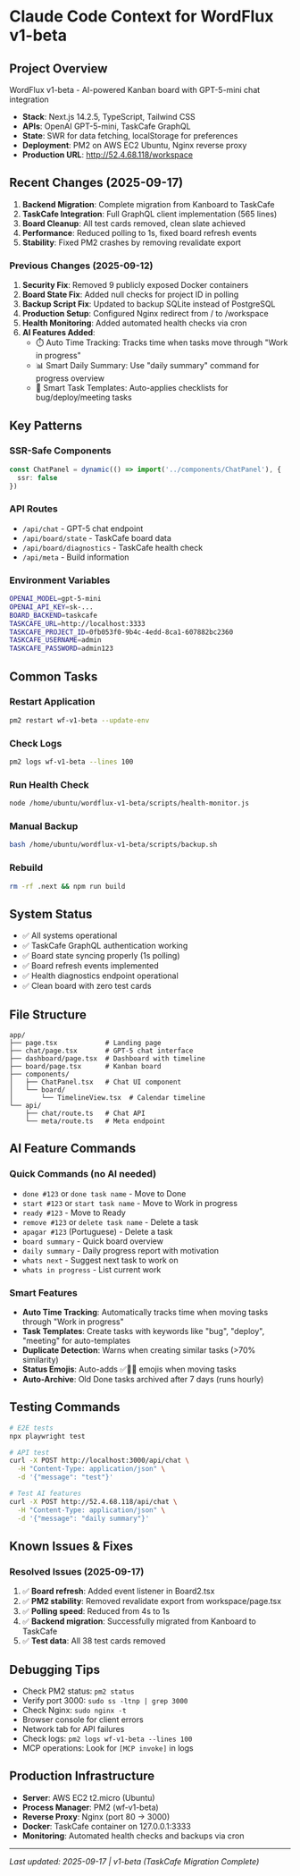 # Claude Code Context for WordFlux v1-beta

## Project Overview
WordFlux v1-beta - AI-powered Kanban board with GPT-5-mini chat integration
- **Stack**: Next.js 14.2.5, TypeScript, Tailwind CSS
- **APIs**: OpenAI GPT-5-mini, TaskCafe GraphQL
- **State**: SWR for data fetching, localStorage for preferences
- **Deployment**: PM2 on AWS EC2 Ubuntu, Nginx reverse proxy
- **Production URL**: http://52.4.68.118/workspace

## Recent Changes (2025-09-17)
1. **Backend Migration**: Complete migration from Kanboard to TaskCafe
2. **TaskCafe Integration**: Full GraphQL client implementation (565 lines)
3. **Board Cleanup**: All test cards removed, clean slate achieved
4. **Performance**: Reduced polling to 1s, fixed board refresh events
5. **Stability**: Fixed PM2 crashes by removing revalidate export

### Previous Changes (2025-09-12)
1. **Security Fix**: Removed 9 publicly exposed Docker containers
2. **Board State Fix**: Added null checks for project ID in polling
3. **Backup Script Fix**: Updated to backup SQLite instead of PostgreSQL
4. **Production Setup**: Configured Nginx redirect from / to /workspace
5. **Health Monitoring**: Added automated health checks via cron
6. **AI Features Added**:
   - ⏱️ Auto Time Tracking: Tracks time when tasks move through "Work in progress"
   - 📊 Smart Daily Summary: Use "daily summary" command for progress overview
   - 📝 Smart Task Templates: Auto-applies checklists for bug/deploy/meeting tasks

## Key Patterns
### SSR-Safe Components
```typescript
const ChatPanel = dynamic(() => import('../components/ChatPanel'), { 
  ssr: false 
})
```

### API Routes
- `/api/chat` - GPT-5 chat endpoint
- `/api/board/state` - TaskCafe board data
- `/api/board/diagnostics` - TaskCafe health check
- `/api/meta` - Build information

### Environment Variables
```bash
OPENAI_MODEL=gpt-5-mini
OPENAI_API_KEY=sk-...
BOARD_BACKEND=taskcafe
TASKCAFE_URL=http://localhost:3333
TASKCAFE_PROJECT_ID=0fb053f0-9b4c-4edd-8ca1-607882bc2360
TASKCAFE_USERNAME=admin
TASKCAFE_PASSWORD=admin123
```

## Common Tasks
### Restart Application
```bash
pm2 restart wf-v1-beta --update-env
```

### Check Logs
```bash
pm2 logs wf-v1-beta --lines 100
```

### Run Health Check
```bash
node /home/ubuntu/wordflux-v1-beta/scripts/health-monitor.js
```

### Manual Backup
```bash
bash /home/ubuntu/wordflux-v1-beta/scripts/backup.sh
```

### Rebuild
```bash
rm -rf .next && npm run build
```

## System Status
- ✅ All systems operational
- ✅ TaskCafe GraphQL authentication working
- ✅ Board state syncing properly (1s polling)
- ✅ Board refresh events implemented
- ✅ Health diagnostics endpoint operational
- ✅ Clean board with zero test cards

## File Structure
```
app/
├── page.tsx            # Landing page
├── chat/page.tsx       # GPT-5 chat interface
├── dashboard/page.tsx  # Dashboard with timeline
├── board/page.tsx      # Kanban board
├── components/
│   ├── ChatPanel.tsx   # Chat UI component
│   └── board/
│       └── TimelineView.tsx  # Calendar timeline
└── api/
    ├── chat/route.ts   # Chat API
    └── meta/route.ts   # Meta endpoint
```

## AI Feature Commands
### Quick Commands (no AI needed)
- `done #123` or `done task name` - Move to Done
- `start #123` or `start task name` - Move to Work in progress
- `ready #123` - Move to Ready
- `remove #123` or `delete task name` - Delete a task
- `apagar #123` (Portuguese) - Delete a task
- `board summary` - Quick board overview
- `daily summary` - Daily progress report with motivation
- `whats next` - Suggest next task to work on
- `whats in progress` - List current work

### Smart Features
- **Auto Time Tracking**: Automatically tracks time when moving tasks through "Work in progress"
- **Task Templates**: Create tasks with keywords like "bug", "deploy", "meeting" for auto-templates
- **Duplicate Detection**: Warns when creating similar tasks (>70% similarity)
- **Status Emojis**: Auto-adds ✅🔄📌 emojis when moving tasks
- **Auto-Archive**: Old Done tasks archived after 7 days (runs hourly)

## Testing Commands
```bash
# E2E tests
npx playwright test

# API test
curl -X POST http://localhost:3000/api/chat \
  -H "Content-Type: application/json" \
  -d '{"message": "test"}'

# Test AI features
curl -X POST http://52.4.68.118/api/chat \
  -H "Content-Type: application/json" \
  -d '{"message": "daily summary"}'
```

## Known Issues & Fixes

### Resolved Issues (2025-09-17)
1. ✅ **Board refresh**: Added event listener in Board2.tsx
2. ✅ **PM2 stability**: Removed revalidate export from workspace/page.tsx
3. ✅ **Polling speed**: Reduced from 4s to 1s
4. ✅ **Backend migration**: Successfully migrated from Kanboard to TaskCafe
5. ✅ **Test data**: All 38 test cards removed

## Debugging Tips
- Check PM2 status: `pm2 status`
- Verify port 3000: `sudo ss -ltnp | grep 3000`
- Check Nginx: `sudo nginx -t`
- Browser console for client errors
- Network tab for API failures
- Check logs: `pm2 logs wf-v1-beta --lines 100`
- MCP operations: Look for `[MCP invoke]` in logs

## Production Infrastructure
- **Server**: AWS EC2 t2.micro (Ubuntu)
- **Process Manager**: PM2 (wf-v1-beta)
- **Reverse Proxy**: Nginx (port 80 → 3000)
- **Docker**: TaskCafe container on 127.0.0.1:3333
- **Monitoring**: Automated health checks and backups via cron

---
*Last updated: 2025-09-17 | v1-beta (TaskCafe Migration Complete)*